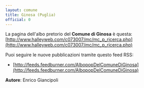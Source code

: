 ```yaml
---
layout: comune
title: Ginosa (Puglia)
official: 0
---
```


La pagina dell'albo pretorio del **Comune di Ginosa** è questa: [http://www.halleyweb.com/c073007/mc/mc_p_ricerca.php](http://www.halleyweb.com/c073007/mc/mc_p_ricerca.php)

Puoi seguire le nuove pubblicazioni tramite questo feed RSS:

* [http://feeds.feedburner.com/AlbopopDelComuneDiGinosa](http://feeds.feedburner.com/AlbopopDelComuneDiGinosa)

**Autore**: Enrico Giancipoli

